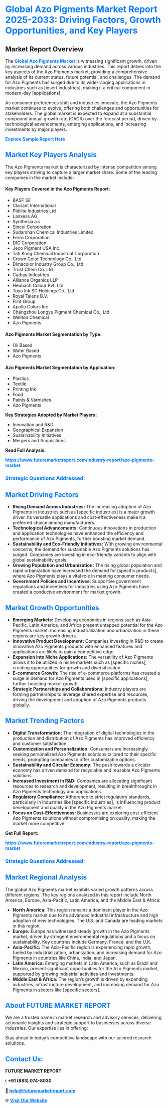 <h1 style="color: #007BFF;">Global Azo Pigments Market Report 2025-2033: Driving Factors, Growth Opportunities, and Key Players</h1>

<section id="overview">
<h2>Market Report Overview</h2>
<p>The <a href="https://www.futuremarketreport.com/industry-report/azo-pigments-market" style="color: #007BFF; text-decoration: none;"><strong>Global Azo Pigments Market</strong></a> is witnessing significant growth, driven by increasing demand across various industries. This report delves into the key aspects of the Azo Pigments market, providing a comprehensive analysis of its current status, future potential, and challenges. The demand for Azo Pigments has surged due to its wide-ranging applications in industries such as [insert industries], making it a critical component in modern-day [applications].</p>
<p>As consumer preferences shift and industries innovate, the Azo Pigments market continues to evolve, offering both challenges and opportunities for stakeholders. The global market is expected to expand at a substantial compound annual growth rate (CAGR) over the forecast period, driven by technological advancements, emerging applications, and increasing investments by major players.</p>
</section>

<section id="overview">
<p><a href="https://www.futuremarketreport.com/request-sample/reportId=100516" style="color: #007BFF; text-decoration: none;"><strong>Explore Sample Report Here</strong></a></p>
</section>

<section id="key-players">
<h2 style="color: #007BFF;">Market Key Players Analysis</h2>
<p>The Azo Pigments market is characterized by intense competition among key players striving to capture a larger market share. Some of the leading companies in the market include:</p>
<h4>Key Players Covered in the Azo Pigments Report:</h4>
<ul><li>BASF SE</li><li>Clariant International</li><li>Pidilite Industries Ltd</li><li>Lanxess AG</li><li>Synthesia a.s.</li><li>Sincol Corporation</li><li>Sudarshan Chemical Industries Limited</li><li>Ferro Corporation</li><li>DIC Corporation</li><li>Jeco Pigment USA Inc.</li><li>Tah Kong Chemical Industrial Corporation</li><li>Crown Color Technology Co., Ltd</li><li>Dimacolor Industry Group Co., Ltd</li><li>Trust Chem Co. Ltd</li><li>Cathay Industries</li><li>Alliance Organics LLP</li><li>Heubach Colour Pvt. Ltd</li><li>Toyo Ink SC Holdings Co., Ltd</li><li>Royal Talens B.V.</li><li>Flint Group</li><li>Apollo Colors Inc</li><li>Changzhou Longyu Pigment Chemical Co., Ltd</li><li>Wellton Chemical</li><li>Azo Pigments</li></ul>
<h4>Azo Pigments Market Segmentation by Type:</h4>
<ul><li>Oil Based</li><li>Water Based</li><li>Azo Pigments</li></ul>

<h4>Azo Pigments Market Segmentation by Application:</h4>
<ul><li>Plastics</li><li>Textile</li><li>Printing Ink</li><li>Food</li><li>Paints &amp; Varnishes</li><li>Azo Pigments</li></ul>
<p><strong>Key Strategies Adopted by Market Players:</strong></p>
<ul>
<li>Innovation and R&D</li>
<li>Geographical Expansion</li>
<li>Sustainability Initiatives</li>
<li>Mergers and Acquisitions</li>
</ul>
</section>

<section>
<p><strong>Read Full Analysis: </strong></p><a href="https://www.futuremarketreport.com/industry-report/azo-pigments-market" style="color: #007BFF; text-decoration: none;"><strong>https://www.futuremarketreport.com/industry-report/azo-pigments-market</strong></a>
<h3 style="color: #007BFF;">Strategic Questions Addressed:</h3>
</section>

<section id="driving-factors">
<h2 style="color: #007BFF;">Market Driving Factors</h2>
<ul>
<li><strong>Rising Demand Across Industries:</strong> The increasing adoption of Azo Pigments in industries such as [specific industries] is a major growth driver. Its versatile applications and cost-effectiveness make it a preferred choice among manufacturers.</li>
<li><strong>Technological Advancements:</strong> Continuous innovations in production and application technologies have enhanced the efficiency and performance of Azo Pigments, further boosting market demand.</li>
<li><strong>Sustainability and Eco-Friendly Initiatives:</strong> With growing environmental concerns, the demand for sustainable Azo Pigments solutions has surged. Companies are investing in eco-friendly variants to align with global sustainability goals.</li>
<li><strong>Growing Population and Urbanization:</strong> The rising global population and rapid urbanization have increased the demand for [specific products], where Azo Pigments plays a vital role in meeting consumer needs.</li>
<li><strong>Government Policies and Incentives:</strong> Supportive government regulations and incentives for industries using Azo Pigments have created a conducive environment for market growth.</li>
</ul>
</section>

<section id="growth-opportunities">
<h2 style="color: #007BFF;">Market Growth Opportunities</h2>
<ul>
<li><strong>Emerging Markets:</strong> Developing economies in regions such as Asia-Pacific, Latin America, and Africa present untapped potential for the Azo Pigments market. Increasing industrialization and urbanization in these regions are key growth drivers.</li>
<li><strong>Innovative Product Development:</strong> Companies investing in R&D to create innovative Azo Pigments products with enhanced features and applications are likely to gain a competitive edge.</li>
<li><strong>Expansion into Niche Applications:</strong> The versatility of Azo Pigments allows it to be utilized in niche markets such as [specific niches], creating opportunities for growth and diversification.</li>
<li><strong>E-commerce Growth:</strong> The rise of e-commerce platforms has created a surge in demand for Azo Pigments used in [specific applications], further boosting market growth.</li>
<li><strong>Strategic Partnerships and Collaborations:</strong> Industry players are forming partnerships to leverage shared expertise and resources, driving the development and adoption of Azo Pigments products globally.</li>
</ul>
</section>

<section id="trending-factors">
<h2 style="color: #007BFF;">Market Trending Factors</h2>
<ul>
<li><strong>Digital Transformation:</strong> The integration of digital technologies in the production and distribution of Azo Pigments has improved efficiency and customer satisfaction.</li>
<li><strong>Customization and Personalization:</strong> Consumers are increasingly seeking personalized Azo Pigments solutions tailored to their specific needs, prompting companies to offer customizable options.</li>
<li><strong>Sustainability and Circular Economy:</strong> The push towards a circular economy has driven demand for recyclable and reusable Azo Pigments solutions.</li>
<li><strong>Increased Investment in R&D:</strong> Companies are allocating significant resources to research and development, resulting in breakthroughs in Azo Pigments technology and applications.</li>
<li><strong>Regulatory Compliance:</strong> Adherence to strict regulatory standards, particularly in industries like [specific industries], is influencing product development and quality in the Azo Pigments market.</li>
<li><strong>Focus on Cost-Effectiveness:</strong> Businesses are exploring cost-efficient Azo Pigments solutions without compromising on quality, making the market more competitive.</li>
</ul>
</section>

<section>
<p><strong>Get Full Report: </strong></p><a href="https://www.futuremarketreport.com/industry-report/azo-pigments-market" style="color: #007BFF; text-decoration: none;"><strong>https://www.futuremarketreport.com/industry-report/azo-pigments-market</strong></a>
<h3 style="color: #007BFF;">Strategic Questions Addressed:</h3>
</section>


<section id="regional-analysis">
<h2 style="color: #007BFF;">Market Regional Analysis</h2>
<p>The global Azo Pigments market exhibits varied growth patterns across different regions. The key regions analyzed in this report include North America, Europe, Asia-Pacific, Latin America, and the Middle East & Africa:</p>
<ul>
<li><strong>North America:</strong> This region remains a dominant player in the Azo Pigments market due to its advanced industrial infrastructure and high adoption of new technologies. The U.S. and Canada are leading markets in this region.</li>
<li><strong>Europe:</strong> Europe has witnessed steady growth in the Azo Pigments market, driven by stringent environmental regulations and a focus on sustainability. Key countries include Germany, France, and the U.K.</li>
<li><strong>Asia-Pacific:</strong> The Asia-Pacific region is experiencing rapid growth, fueled by industrialization, urbanization, and increasing demand for Azo Pigments in countries like China, India, and Japan.</li>
<li><strong>Latin America:</strong> Emerging markets in Latin America, such as Brazil and Mexico, present significant opportunities for the Azo Pigments market, supported by growing industrial activities and investments.</li>
<li><strong>Middle East & Africa:</strong> The region’s growth is driven by expanding industries, infrastructure development, and increasing demand for Azo Pigments in sectors like [specific sectors].</li>
</ul>
</section>

<footer>
<h2 style="color: #007BFF;">About FUTURE MARKET REPORT</h2>
<p>We are a trusted name in market research and advisory services, delivering actionable insights and strategic support to businesses across diverse industries. Our expertise lies in offering:</p>

<p>Stay ahead in today’s competitive landscape with our tailored research solutions.</p>

<h2 style="color: #007BFF;">Contact Us:</h2>
<p><strong>FUTURE MARKET REPORT</strong></p>
<p>📞 <strong>+91 (883) 074-8030</strong></p>
<p>📧 <strong><a href="mailto:help@futuremarketreport.com" style="color: #007BFF;">help@futuremarketreport.com</a></strong></p>
<p>🌐 <strong><a href="https://www.futuremarketreport.com/" style="color: #007BFF;">Visit Our Website</a></strong></p>
</footer>